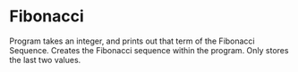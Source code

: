 Fibonacci
=========

Program takes an integer, and prints out that term of the Fibonacci Sequence. 
Creates the Fibonacci sequence within the program. Only stores the last two values.
